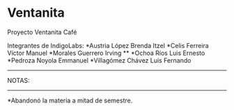 # Ventanita

Proyecto Ventanita Café


Integrantes de IndigoLabs:
  *Austria López Brenda Itzel
  *Celis Ferreira Víctor Manuel
  *Morales Guerrero Irving **
  *Ochoa Ríos Luis Ernesto
  *Pedroza Noyola Emmanuel
  *Villagómez Chávez Luis Fernando
  
  
-------------------------------------------

NOTAS: 

-------------------------------------------
*Abandonó la materia a mitad de semestre.
